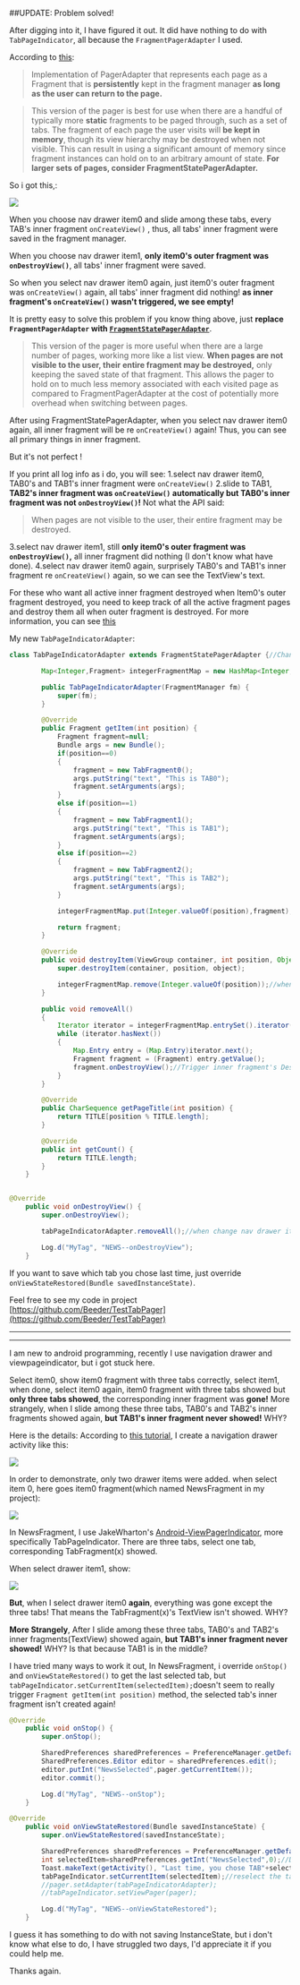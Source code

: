 ##UPDATE: Problem solved!

After digging into it, I have figured it out. It did have nothing to do with `TabPageIndicator`, all because the `FragmentPagerAdapter` I used.

According to [this](http://developer.android.com/reference/android/support/v4/app/FragmentPagerAdapter.html):
>Implementation of PagerAdapter that represents each page as a Fragment that is **persistently** kept in the fragment manager **as long as the user can return to the page.**

>This version of the pager is best for use when there are a handful of typically more **static** fragments to be paged through, such as a set of tabs. The fragment of each page the user visits will **be kept in memory**, though its view hierarchy may be destroyed when not visible. This can result in using a significant amount of memory since fragment instances can hold on to an arbitrary amount of state. **For larger sets of pages, consider FragmentStatePagerAdapter.**

So i got this,:

![](https://raw.githubusercontent.com/Beeder/MyStorage/master/Image/TestTabPager/img0.PNG)

When you choose nav drawer item0 and slide among these tabs, every TAB's inner fragment `onCreateView()` , thus, all tabs' inner fragment were saved in the fragment manager. 

When you choose nav drawer item1, **only item0's outer fragment was `onDestroyView()`**, all tabs' inner fragment were saved.

So when you select nav drawer item0 again, just item0's outer fragment was `onCreateView()` again, all tabs' inner fragment did nothing!
**as inner fragment's `onCreateView()` wasn't triggered, we see empty!**

It is pretty easy to solve this problem if you know thing above, just **replace `FragmentPagerAdapter` with [`FragmentStatePagerAdapter`](http://developer.android.com/reference/android/support/v4/app/FragmentStatePagerAdapter.html)**.

>This version of the pager is more useful when there are a large number of pages, working more like a list view. **When pages are not visible to the user, their entire fragment may be destroyed,** only keeping the saved state of that fragment. This allows the pager to hold on to much less memory associated with each visited page as compared to FragmentPagerAdapter at the cost of potentially more overhead when switching between pages.

After using FragmentStatePagerAdapter, when you select nav drawer item0 again, all inner fragment will be re `onCreateView()` again! Thus, you can see all primary things in inner fragment.

But it's not perfect ! 

If you print all log info as i do, you will see:
 1.select nav drawer item0, TAB0's and TAB1's inner fragment were `onCreateView()`
 2.slide to TAB1, **TAB2's inner fragment was `onCreateView()` automatically but TAB0's inner fragment was not `onDestroyView()`!**  Not what the API said:

>When pages are not visible to the user, their entire fragment may be destroyed.

3.select nav drawer item1, still **only item0's outer fragment was `onDestroyView()`,**  all inner fragment did nothing (I don't know what have done).
4.select nav drawer item0 again, surprisely TAB0's and TAB1's inner fragment re `onCreateView()` again, so we can see the TextView's text.

For these who want all active inner fragment destroyed when Item0's outer fragment destroyed, you need to keep track of all the active fragment pages and destroy them all when outer fragment is destroyed. For more information, you can see [this](http://stackoverflow.com/questions/12384971/android-fragmentstatepageradapter-how-to-tag-a-fragment-to-find-it-later?answertab=votes#tab-top)

My new `TabPageIndicatorAdapter`:

```java
class TabPageIndicatorAdapter extends FragmentStatePagerAdapter {//Change from FragmentPagerAdapter to FragmentStatePagerAdapter

        Map<Integer,Fragment> integerFragmentMap = new HashMap<Integer,Fragment>();// keep track of all the "active" fragment pages.

        public TabPageIndicatorAdapter(FragmentManager fm) {
            super(fm);
        }

        @Override
        public Fragment getItem(int position) {
            Fragment fragment=null;
            Bundle args = new Bundle();
            if(position==0)
            {
                fragment = new TabFragment0();
                args.putString("text", "This is TAB0");
                fragment.setArguments(args);
            }
            else if(position==1)
            {
                fragment = new TabFragment1();
                args.putString("text", "This is TAB1");
                fragment.setArguments(args);
            }
            else if(position==2)
            {
                fragment = new TabFragment2();
                args.putString("text", "This is TAB2");
                fragment.setArguments(args);
            }

            integerFragmentMap.put(Integer.valueOf(position),fragment);//when getItem, put it into the Map

            return fragment;
        }

        @Override
        public void destroyItem(ViewGroup container, int position, Object object) {
            super.destroyItem(container, position, object);

            integerFragmentMap.remove(Integer.valueOf(position));//when destroyItem, remove it from Map
        }

        public void removeAll()
        {
            Iterator iterator = integerFragmentMap.entrySet().iterator();
            while (iterator.hasNext())
            {
                Map.Entry entry = (Map.Entry)iterator.next();
                Fragment fragment = (Fragment) entry.getValue();
                fragment.onDestroyView();//Trigger inner fragment's DestroyView() method !
            }
        }

        @Override
        public CharSequence getPageTitle(int position) {
            return TITLE[position % TITLE.length];
        }

        @Override
        public int getCount() {
            return TITLE.length;
        }
    }
```

```java

@Override
    public void onDestroyView() {
        super.onDestroyView();

        tabPageIndicatorAdapter.removeAll();//when change nav drawer item to others, auto remove all inner fragment.

        Log.d("MyTag", "NEWS--onDestroyView");
    }
```

If you want to save which tab you chose last time, just override `onViewStateRestored(Bundle savedInstanceState)`.

Feel free to see my code in project [https://github.com/Beeder/TestTabPager](https://github.com/Beeder/TestTabPager)


---------------
---------------

I am new to android programming, recently I use navigation drawer and viewpageindicator, but i got stuck here.

Select item0, show item0 fragment with three tabs correctly, select item1, when done, select item0 again, item0 fragment with three tabs showed but **only three tabs showed**, the corresponding inner fragment was **gone!**  More strangely,  when I slide among these three tabs, TAB0's and TAB2's inner fragments showed again, **but TAB1's inner fragment never showed!** WHY?

Here is the details:
According to [this tutorial](http://www.tutecentral.com/android-custom-navigation-drawer/), I create a navigation drawer activity like this:

![](https://raw.githubusercontent.com/Beeder/MyStorage/master/Image/TestTabPager/Screenshot_2014-10-06-17-25-59.png)

In order to demonstrate,  only two drawer items were added.  when select item 0, here goes item0 fragment(which named NewsFragment in my project):

![](https://raw.githubusercontent.com/Beeder/MyStorage/master/Image/TestTabPager/Screenshot_2014-10-06-17-26-14.png)

In NewsFragment, I use JakeWharton's [Android-ViewPagerIndicator](https://github.com/JakeWharton/Android-ViewPagerIndicator), more specifically TabPageIndicator.
There are three tabs, select one tab, corresponding TabFragment(x) showed.

When select drawer item1, show:

![](https://raw.githubusercontent.com/Beeder/MyStorage/master/Image/TestTabPager/Screenshot_2014-10-06-17-26-24.png)

**But**, when I select drawer item0 **again**, everything was gone except the three tabs!  That means the TabFragment(x)'s TextView isn't showed. WHY?

**More Strangely**, After I slide among these three tabs,  TAB0's and TAB2's inner fragments(TextView) showed again, **but TAB1's inner fragment never showed!** WHY? Is that because TAB1 is in the middle? 

I have tried many ways to work it out, In NewsFragment, i override `onStop()` and `onViewStateRestored()` to get the last selected tab, but `tabPageIndicator.setCurrentItem(selectedItem);`doesn't seem to really trigger `Fragment getItem(int position)` method, the selected tab's inner fragment isn't created again!

```java
@Override
    public void onStop() {
        super.onStop();

        SharedPreferences sharedPreferences = PreferenceManager.getDefaultSharedPreferences(getActivity());
        SharedPreferences.Editor editor = sharedPreferences.edit();
        editor.putInt("NewsSelected",pager.getCurrentItem());
        editor.commit();

        Log.d("MyTag", "NEWS--onStop");
    }
```


```java
@Override
    public void onViewStateRestored(Bundle savedInstanceState) {
        super.onViewStateRestored(savedInstanceState);

        SharedPreferences sharedPreferences = PreferenceManager.getDefaultSharedPreferences(getActivity());
        int selectedItem=sharedPreferences.getInt("NewsSelected",0);//Default value =0
        Toast.makeText(getActivity(), "Last time, you chose TAB"+selectedItem, Toast.LENGTH_SHORT).show();
        tabPageIndicator.setCurrentItem(selectedItem);//reselect the tab last selected. but the inner fragment isn't recreated, i got empty, why?
        //pager.setAdapter(tabPageIndicatorAdapter);
        //tabPageIndicator.setViewPager(pager);

        Log.d("MyTag", "NEWS--onViewStateRestored");
    }
```


I guess it has something to do with not saving InstanceState, but i don't know what else to do, I have struggled two days, I'd appreciate it if you could help me.

Thanks again.